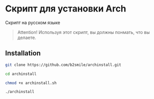 # Скрипт для установки Arch

Скрипт на русском языке

> Attention! Используя этот скрипт, вы должны понмать, что вы делаете.

## Installation
```sh
git clone https://github.com/b2smile/archinstall.git
```
```sh
cd archinstall
```
```sh
chmod +x archinstall.sh
```
```sh
./archinstall
```
